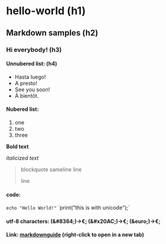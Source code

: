 # hello-world (h1)
## Markdown samples (h2)

### Hi everybody! (h3)

#### Unnubered list: (h4)

- Hasta luego!
- A presto!
- See you soon!
- À bientôt.

#### Nubered list:

1. one
2. two
3. three

**Bold text**

*italicized text*

> blockquote
> sameline
> line
> 
> line

#### code: 
`echo "Hello World!"`
&#96;print("this is with unicode");&#96;

#### utf-8 characters:  (\&#8364;)->&#8364;; (\&#x20AC;)->&#x20AC;; (\&euro;)->&euro;;

#### Link: [markdownguide](https://www.markdownguide.org/cheat-sheet/) (right-click to open in a new tab)







